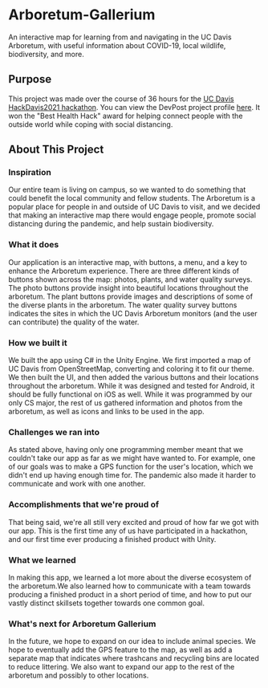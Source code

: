 # Arboretum-Gallerium
An interactive map for learning from and navigating in the UC Davis Arboretum, with useful information about COVID-19, local wildlife, biodiversity, and more. 

## Purpose
This project was made over the course of 36 hours for the [UC Davis HackDavis2021 hackathon](https://hackdavis2021.devpost.com/). You can view the DevPost project profile [here](https://devpost.com/software/arboretum-gallerium). It won the "Best Health Hack" award for helping connect people with the outside world while coping with social distancing.

## About This Project
### Inspiration
Our entire team is living on campus, so we wanted to do something that could benefit the local community and fellow students. The Arboretum is a popular place for people in and outside of UC Davis to visit, and we decided that making an interactive map there would engage people, promote social distancing during the pandemic, and help sustain biodiversity.

### What it does
Our application is an interactive map, with buttons, a menu, and a key to enhance the Arboretum experience. There are three different kinds of buttons shown across the map: photos, plants, and water quality surveys. The photo buttons provide insight into beautiful locations throughout the arboretum. The plant buttons provide images and descriptions of some of the diverse plants in the arboretum. The water quality survey buttons indicates the sites in which the UC Davis Arboretum monitors (and the user can contribute) the quality of the water.

### How we built it
We built the app using C# in the Unity Engine. We first imported a map of UC Davis from OpenStreetMap, converting and coloring it to fit our theme. We then built the UI, and then added the various buttons and their locations throughout the arboretum. While it was designed and tested for Android, it should be fully functional on iOS as well. While it was programmed by our only CS major, the rest of us gathered information and photos from the arboretum, as well as icons and links to be used in the app.

### Challenges we ran into
As stated above, having only one programming member meant that we couldn't take our app as far as we might have wanted to. For example, one of our goals was to make a GPS function for the user's location, which we didn't end up having enough time for. The pandemic also made it harder to communicate and work with one another.

### Accomplishments that we're proud of
That being said, we're all still very excited and proud of how far we got with our app. This is the first time any of us have participated in a hackathon, and our first time ever producing a finished product with Unity.

### What we learned
In making this app, we learned a lot more about the diverse ecosystem of the arboretum.We also learned how to communicate with a team towards producing a finished product in a short period of time, and how to put our vastly distinct skillsets together towards one common goal.

### What's next for Arboretum Gallerium
In the future, we hope to expand on our idea to include animal species. We hope to eventually add the GPS feature to the map, as well as add a separate map that indicates where trashcans and recycling bins are located to reduce littering. We also want to expand our app to the rest of the arboretum and possibly to other locations.
